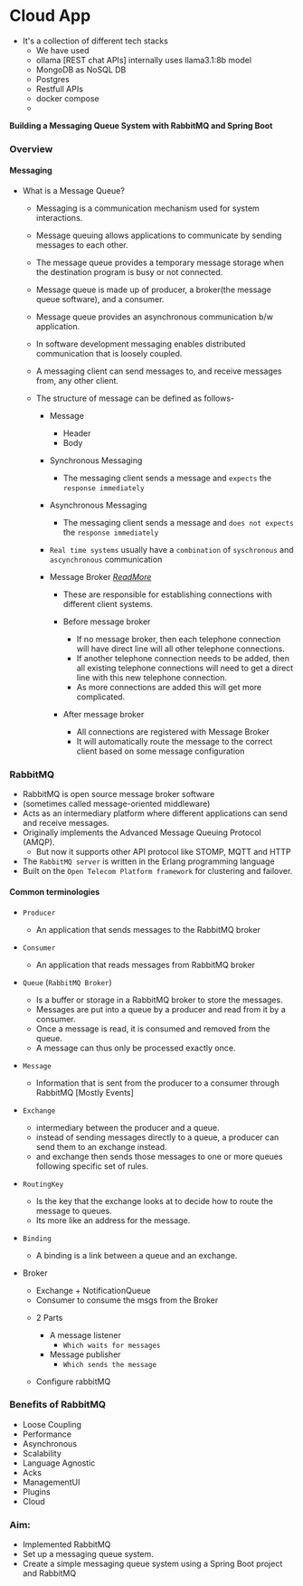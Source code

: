 # Cloud App 

- It's a collection of different tech stacks
  - We have used 
  - ollama [REST chat APIs] internally uses llama3.1:8b model
  - MongoDB as NoSQL DB
  - Postgres
  - Restfull APIs
  - docker compose
  - 



**Building a Messaging Queue System with RabbitMQ and Spring Boot**

### Overview

#### Messaging

- What is a Message Queue?
  - Messaging is a communication mechanism used for system interactions.
  - Message queuing allows applications to communicate by sending messages to each other.
  - The message queue provides a temporary message storage when the destination program is busy or not connected.
  - Message queue is made up of producer, a broker(the message queue software), and a consumer.
  - Message queue provides an asynchronous communication b/w application.

  - In software development messaging enables distributed communication that is loosely coupled.
  - A messaging client can send messages to, and receive messages from, any other client.
  - The structure of message can be defined as follows-
    * Message
      * Header
      * Body
    * Synchronous Messaging
      * The messaging client sends a message and `expects` the `response immediately`
    * Asynchronous Messaging
      * The messaging client sends a message and `does not expects` the `response immediately`

    * `Real time systems` usually have a `combination` of `syschronous` and `ascynchronous` communication
    * Message Broker _[ReadMore](https://www.javainuse.com/messaging/rabbitmq/introtomessaging)_
      * These are responsible for establishing connections with different client systems.

      * Before message broker
        * If no message broker, then each telephone connection will have direct line will all other telephone connections.
        * If another telephone connection needs to be added, then all existing telephone connections will need to get a direct line with this new telephone connection.
        * As more connections are added this will get more complicated.

      * After message broker
        * All connections are registered with Message Broker
        * It will automatically route the message to the correct client based on some message configuration

### RabbitMQ

- RabbitMQ is open source message broker software
- (sometimes called message-oriented middleware)
- Acts as an intermediary platform where different applications can send and receive messages.
- Originally implements the Advanced Message Queuing Protocol (AMQP). 
  - But now it supports other API protocol like STOMP, MQTT and HTTP
- The `RabbitMQ server` is written in the Erlang programming language
- Built on the `Open Telecom Platform framework` for clustering and failover.

#### Common terminologies

- `Producer`
  - An application that sends messages to the RabbitMQ broker
- `Consumer`
  - An application that reads messages from RabbitMQ broker
- `Queue` (`RabbitMQ Broker`)
  - Is a buffer or storage in a RabbitMQ broker to store the messages.
  - Messages are put into a queue by a producer and read from it by a consumer.
  - Once a message is read, it is consumed and removed from the queue. 
  - A message can thus only be processed exactly once.  
- `Message`
  - Information that is sent from the producer to a consumer through RabbitMQ [Mostly Events]
- `Exchange`
  - intermediary between the producer and a queue.
  - instead of sending messages directly to a queue, a producer can send them to an exchange instead.
  - and exchange then sends those messages to one or more queues following specific set of rules.
- `RoutingKey`
  - Is the key that the exchange looks at to decide how to route the message to queues. 
  - Its more like an address for the message.
- `Binding`
  - A binding is a link between a queue and an exchange.


- Broker
  - Exchange + NotificationQueue
  - Consumer to consume the msgs from the Broker

  * 2 Parts
    * A message listener
      - `Which waits for messages`
    * Message publisher
      - `Which sends the message`

  * Configure rabbitMQ

### Benefits of RabbitMQ

- Loose Coupling
- Performance
- Asynchronous
- Scalability
- Language Agnostic
- Acks
- ManagementUI
- Plugins
- Cloud

### Aim:

- Implemented RabbitMQ
- Set up a messaging queue system.
- Create a simple messaging queue system using a Spring Boot project and RabbitMQ










